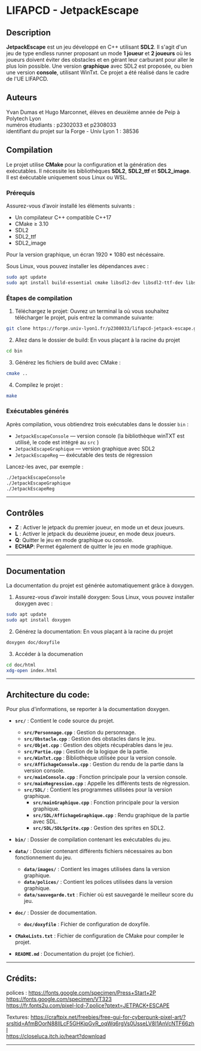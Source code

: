# LIFAPCD - JetpackEscape

## Description

**JetpackEscape** est un jeu développé en C++ utilisant **SDL2**. Il s'agit d'un jeu de type endless runner proposant un mode **1 joueur** et **2 joueurs** où les joueurs doivent éviter des obstacles et en gérant leur carburant pour aller le plus loin possible. Une version **graphique** avec SDL2 est proposée, ou bien une version **console**, utilisant WinTxt. Ce projet a été réalisé dans le cadre de l'UE LIFAPCD.

## Auteurs
Yvan Dumas et Hugo Marconnet, élèves en deuxième année de Peip à Polytech Lyon  
numéros étudiants : p2302033 et p2308033  
identifiant du projet sur la Forge - Univ Lyon 1 : 38536  

## Compilation

Le projet utilise **CMake** pour la configuration et la génération des exécutables. Il nécessite les bibliothèques **SDL2**, **SDL2_ttf** et **SDL2_image**. Il est éxécutable uniquement sous Linux ou WSL.

### Prérequis

Assurez-vous d’avoir installé les éléments suivants :

- Un compilateur C++ compatible C++17
- CMake ≥ 3.10
- SDL2
- SDL2_ttf
- SDL2_image

Pour la version graphique, un écran 1920 * 1080 est nécéssaire.

Sous Linux, vous pouvez installer les dépendances avec :

```bash
sudo apt update
sudo apt install build-essential cmake libsdl2-dev libsdl2-ttf-dev libsdl2-image-dev
```

### Étapes de compilation

1. Téléchargez le projet:
Ouvrez un terminal la où vous souhaitez télécharger le projet, puis entrez la commande suivante:
```bash
git clone https://forge.univ-lyon1.fr/p2308033/lifapcd-jetpack-escape.git
```

2. Allez dans le dossier de build:
En vous plaçant à la racine du projet
```bash
cd bin
```

3. Générez les fichiers de build avec CMake :

```bash
cmake ..
```

4. Compilez le projet :

```bash
make
```

### Exécutables générés

Après compilation, vous obtiendrez trois exécutables dans le dossier `bin` :

- `JetpackEscapeConsole` — version console (la bibliothèque winTXT est utilisé, le code est intégré au `src` )
- `JetpackEscapeGraphique` — version graphique avec SDL2
- `JetpackEscapeReg` — éxécutable des tests de régression

Lancez-les avec, par exemple :

```bash
./JetpackEscapeConsole
./JetpackEscapeGraphique
./JetpackEscapeReg
```

---

## Contrôles

- **Z** : Activer le jetpack du premier joueur, en mode un et deux joueurs.
- **L** : Activer le jetpack du deuxième joueur, en mode deux joueurs.
- **Q**: Quitter le jeu en mode graphique ou console.
- **ECHAP**: Permet également de quitter le jeu en mode graphique.

---

## Documentation

La documentation du projet est générée automatiquement grâce à doxygen.

1. Assurez-vous d’avoir installé doxygen:
Sous Linux, vous pouvez installer doxygen avec :
```bash
sudo apt update
sudo apt install doxygen
```

2. Générez la documentation:
En vous plaçant à la racine du projet
```bash
doxygen doc/doxyfile
```

3. Accéder à la documenation
```bash
cd doc/html
xdg-open index.html
```

---

## Architecture du code:
Pour plus d'informations, se reporter à la documentation doxygen.

- **`src/`** : Contient le code source du projet.
  - **`src/Personnage.cpp`** : Gestion du personnage.
  - **`src/Obstacle.cpp`** : Gestion des obstacles dans le jeu.
  - **`src/Objet.cpp`** : Gestion des objets récupérables dans le jeu.
  - **`src/Partie.cpp`** : Gestion de la logique de la partie.
  - **`src/WinTxt.cpp`** : Bibliothèque utilisée pour la version console.
  - **`src/AffichageConsole.cpp`** : Gestion du rendu de la partie dans la version console.
  - **`src/mainConsole.cpp`** : Fonction principale pour la version console.  
  - **`src/mainRegression.cpp`** : Appelle les différents tests de régression.
  - **`src/SDL/`** : Contient les programmes utilisées pour la version graphique.
    - **`src/mainGraphique.cpp`** : Fonction principale pour la version graphique.
    - **`src/SDL/AffichageGraphique.cpp`** : Rendu graphique de la partie avec SDL.
    - **`src/SDL/SDLSprite.cpp`** : Gestion des sprites en SDL2.

- **`bin/`** : Dossier de compilation contenant les exécutables du jeu.

- **`data/`** : Dossier contenant différents fichiers nécessaires au bon fonctionnement du jeu.
  - **`data/images/`** : Contient les images utilisées dans la version graphique.
  - **`data/polices/`** : Contient les polices utilisées dans la version graphique.
  - **`data/sauvegarde.txt`** : Fichier où est sauvegardé le meilleur score du jeu.

- **`doc/`** : Dossier de documentation.
  - **`doc/doxyfile`** : Fichier de configuration de doxyfile.

- **`CMakeLists.txt`** : Fichier de configuration de CMake pour compiler le projet.
- **`README.md`** : Documentation du projet (ce fichier).

---

## Crédits:
polices : 
https://fonts.google.com/specimen/Press+Start+2P  
https://fonts.google.com/specimen/VT323  
https://fr.fonts2u.com/pixel-lcd-7.police?ptext=JETPACK+ESCAPE  

Textures:
https://craftpix.net/freebies/free-gui-for-cyberpunk-pixel-art/?srsltid=AfmBOorN88IlLcF5GHKjpGvR_oqWq6rgVs0UsseLV8I1AnVcNTF66zhI  
https://closeluca.itch.io/heart?download  

---
